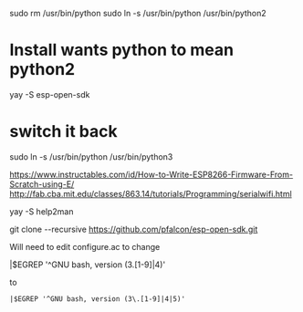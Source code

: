 
sudo rm /usr/bin/python
sudo ln -s /usr/bin/python /usr/bin/python2
# Install wants python to mean python2
yay -S esp-open-sdk
# switch it back
sudo ln -s /usr/bin/python /usr/bin/python3




https://www.instructables.com/id/How-to-Write-ESP8266-Firmware-From-Scratch-using-E/
http://fab.cba.mit.edu/classes/863.14/tutorials/Programming/serialwifi.html

yay -S help2man

git clone --recursive https://github.com/pfalcon/esp-open-sdk.git

Will need to edit configure.ac to change 
   
   |$EGREP '^GNU bash, version (3\.[1-9]|4)'
   
to

    |$EGREP '^GNU bash, version (3\.[1-9]|4|5)'


